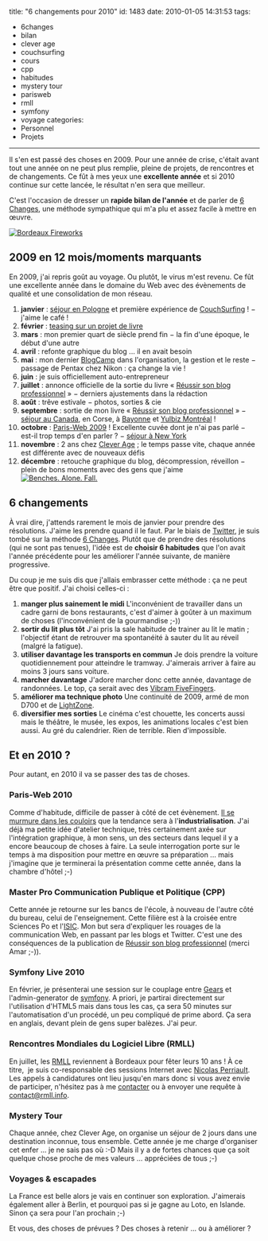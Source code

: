 title: "6 changements pour 2010"
id: 1483
date: 2010-01-05 14:31:53
tags:
- 6changes
- bilan
- clever age
- couchsurfing
- cours
- cpp
- habitudes
- mystery tour
- parisweb
- rmll
- symfony
- voyage
categories:
- Personnel
- Projets
---

Il s'en est passé des choses en 2009\. Pour une année de crise, c'était avant tout une année on ne peut plus remplie, pleine de projets, de rencontres et de changements.
Ce fût à mes yeux une **excellente année** et si 2010 continue sur cette lancée, le résultat n'en sera que meilleur.

C'est l'occasion de dresser un **rapide bilan de l'année** et de parler de [6 Changes](http://6changes.com/), une méthode sympathique qui m'a plu et assez facile à mettre en œuvre.

[![Bordeaux Fireworks](http://farm4.static.flickr.com/3493/3728205591_48db6692ac.jpg)](http://www.flickr.com/photos/the-jedi/3728205591/ "Bordeaux Fireworks de Oncle Tom, sur Flickr")

<!--more-->

## 2009 en 12 mois/moments marquants

En 2009, j'ai repris goût au voyage. Ou plutôt, le virus m'est revenu. Ce fût une excellente année dans le domaine du Web avec des évènements de qualité et une consolidation de mon réseau.

1.  **janvier** : [séjour en Pologne](http://www.flickr.com/photos/the-jedi/sets/72157612800546826/) et première expérience de [CouchSurfing](http://couchsurfing.org/) ! − j'aime le café !
2.  **février** : [teasing sur un projet de livre](https://oncletom.io/2009/faire-part-de-naissance/)
3.  **mars** : mon premier quart de siècle prend fin − la fin d'une époque, le début d'une autre
4.  **avril** : refonte graphique du blog ... il en avait besoin
5.  **mai** : mon dernier [BlogCamp](http://blogcamp.fr/) dans l'organisation, la gestion et le reste − passage de Pentax chez Nikon : ça change la vie !
6.  **juin** : je suis officiellement auto-entrepreneur
7.  **juillet** : annonce officielle de la sortie du livre « [Réussir son blog professionnel](http://reussir-son-blog.pro/) » − derniers ajustements dans la rédaction
8.  **août** : trêve estivale − photos, sorties &amp; cie
9.  **septembre** : sortie de mon livre « [Réussir son blog professionnel](http://reussir-son-blog.pro/) » − [séjour au Canada](http://www.flickr.com/photos/the-jedi/sets/72157594569683157/), en Corse, à [Bayonne](http://www.flickr.com/photos/the-jedi/sets/72157623046822656/) et [Yulbiz Montréal](http://yulbiz.org/) !
10.  **octobre** : [Paris-Web 2009](http://paris-web.fr/2009/) ! Excellente cuvée dont je n'ai pas parlé − est-il trop temps d'en parler ? − [séjour à New York](http://www.flickr.com/photos/the-jedi/sets/72157623046665232/)
11.  **novembre** : 2 ans chez [Clever Age](http://www.clever-age.com/) ; le temps passe vite, chaque année est différente avec de nouveaux défis
12.  **décembre** : retouche graphique du blog, décompression, réveillon − plein de bons moments avec des gens que j'aime
[![Benches. Alone. Fall.](http://farm3.static.flickr.com/2629/4103189447_b906e33a31.jpg)](http://www.flickr.com/photos/the-jedi/4103189447/ "Benches. Alone. Fall.")

## 6 changements

À vrai dire, j'attends rarement le mois de janvier pour prendre des résolutions. J'aime les prendre quand il le faut.
Par le biais de [Twitter](http://twitter.com), je suis tombé sur la méthode [6 Changes](http://6changes.com/). Plutôt que de prendre des résolutions (qui ne sont pas tenues), l'idée est de **choisir 6 habitudes** que l'on avait l'année précédente pour les améliorer l'année suivante, de manière progressive.

Du coup je me suis dis que j'allais embrasser cette méthode : ça ne peut être que positif. J'ai choisi celles-ci :

1.  **manger plus sainement le midi**
L'inconvénient de travailler dans un cadre garni de bons restaurants, c'est d'aimer à goûter à un maximum de choses (l'inconvénient de la gourmandise ;-))
2.  **sortir du lit plus tôt**
J'ai pris la sale habitude de trainer au lit le matin ; l'objectif étant de retrouver ma spontanéité à sauter du lit au réveil (malgré la fatigue).
3.  **utiliser davantage les transports en commun**
Je dois prendre la voiture quotidiennement pour atteindre le tramway. J'aimerais arriver à faire au moins 3 jours sans voiture.
4.  **marcher davantage**
J'adore marcher donc cette année, davantage de randonnées. Le top, ça serait avec des [Vibram FiveFingers](http://www.vibramfivefingers.com).
5.  **améliorer ma technique photo**
Une continuité de 2009, armé de mon D700 et de [LightZone](http://www.lightcrafts.com/lightzone/).
6.  **diversifier mes sorties**
Le cinéma c'est chouette, les concerts aussi mais le théâtre, le musée, les expos, les animations locales c'est bien aussi. Au gré du calendrier.
Rien de terrible. Rien d'impossible.

## Et en 2010 ?

Pour autant, en 2010 il va se passer des tas de choses.

### Paris-Web 2010

Comme d'habitude, difficile de passer à côté de cet évènement. [Il se murmure dans les couloirs](http://blog.temesis.com/post/2009/12/15/Ma-lettre-a-papa-ParisWeb) que la tendance sera à l'**industrialisation**. J'ai déjà ma petite idée d'atelier technique, très certainement axée sur l'intégration graphique, à mon sens, un des secteurs dans lequel il y a encore beaucoup de choses à faire.
La seule interrogation porte sur le temps à ma disposition pour mettre en œuvre sa préparation ... mais j'imagine que je terminerai la présentation comme cette année, dans la chambre d'hôtel ;-)

### Master Pro Communication Publique et Politique (CPP)

Cette année je retourne sur les bancs de l'école, à nouveau de l'autre côté du bureau, celui de l'enseignement. Cette filière est à la croisée entre Sciences Po et l'[ISIC](http://www.isic.u-bordeaux3.fr/). Mon but sera d'expliquer les rouages de la communication Web, en passant par les blogs et Twitter.
C'est une des conséquences de la publication de [Réussir son blog professionnel](http://reussir-son-blog.pro/) (merci Amar ;-)).

### Symfony Live 2010

En février, je présenterai une session sur le couplage entre [Gears](http://gears.google.com) et l'admin-generator de [symfony](http://symfony-project.org/). A priori, je partirai directement sur l'utilisation d'HTML5 mais dans tous les cas, ça sera 50 minutes sur l'automatisation d'un procédé, un peu compliqué de prime abord.
Ça sera en anglais, devant plein de gens super balèzes. J'ai peur.

### Rencontres Mondiales du Logiciel Libre (RMLL)

En juillet, les [RMLL](http://rmll.info/) reviennent à Bordeaux pour fêter leurs 10 ans ! À ce titre,  je suis co-responsable des sessions Internet avec [Nicolas Perriault](http://prendreuncafe.com/). Les appels à candidatures ont lieu jusqu'en mars donc si vous avez envie de participer, n'hésitez pas à me [contacter](/contact/) ou à envoyer une requête à [contact@rmll.info](mailto:contact@rmll.info).

### Mystery Tour

Chaque année, chez Clever Age, on organise un séjour de 2 jours dans une destination inconnue, tous ensemble. Cette année je me charge d'organiser cet enfer ... je ne sais pas où :-D
Mais il y a de fortes chances que ça soit quelque chose proche de mes valeurs ... appréciées de tous ;-)

### Voyages &amp; escapades

La France est belle alors je vais en continuer son exploration. J'aimerais également aller à Berlin, et pourquoi pas si je gagne au Loto, en Islande. Sinon ça sera pour l'an prochain ;-)

Et vous, des choses de prévues ? Des choses à retenir ... ou à améliorer ?